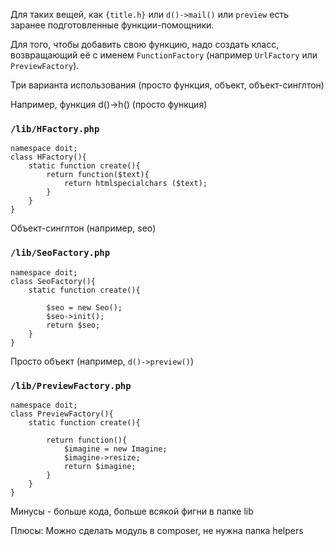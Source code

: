 Для таких вещей, как `{title.h}` или `d()->mail()` или `preview` есть заранее подготовленные функции-помощники.

Для того, чтобы добавить свою функцию, надо создать класс, возвращающий её с именем `FunctionFactory` (например `UrlFactory` или `PreviewFactory`).

Три варианта использования (просто функция, объект, объект-синглтон)

Например, функция d()->h() (просто функция)

### `/lib/HFactory.php`

	namespace doit;
	class HFactory(){
		static function create(){
			return function($text){
				return htmlspecialchars ($text);
			}
		}
	}

Объект-синглтон (например, seo)

### `/lib/SeoFactory.php`

	namespace doit;
	class SeoFactory(){
		static function create(){
	
			$seo = new Seo();
			$seo->init();
			return $seo;
		}
	}

Просто объект (например, `d()->preview()`)

### `/lib/PreviewFactory.php`

	namespace doit;
	class PreviewFactory(){
		static function create(){
	
			return function(){
				$imagine = new Imagine;
				$imagine->resize;
				return $imagine;
			}
		}
	}

Минусы - больше кода, больше всякой фигни в папке lib

Плюсы: Можно сделать модуль в composer, не нужна папка helpers
